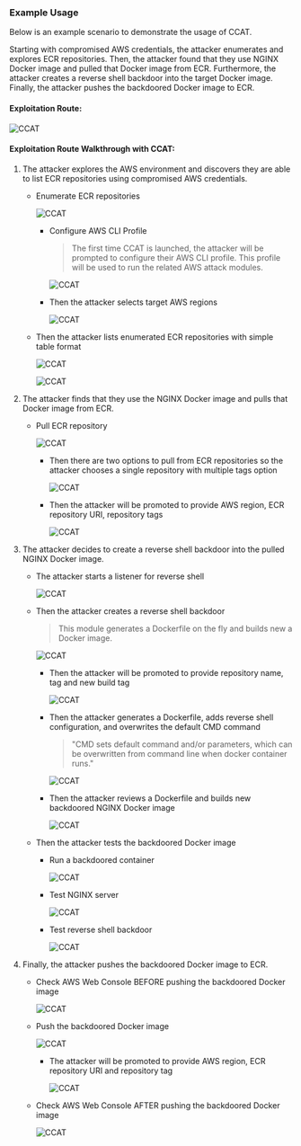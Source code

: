 ### Example Usage

Below is an example scenario to demonstrate the usage of CCAT. 

Starting with compromised AWS credentials, the attacker enumerates and explores ECR repositories. Then, the attacker found that they use NGINX Docker image and pulled that Docker image from ECR. Furthermore, the attacker creates a reverse shell backdoor into the target Docker image. Finally, the attacker pushes the backdoored Docker image to ECR.

#### Exploitation Route:
![CCAT](/docs/images/ccat_scenario_diagram.png)

#### Exploitation Route Walkthrough with CCAT:

1. The attacker explores the AWS environment and discovers they are able to list ECR repositories using compromised AWS credentials.

    * Enumerate ECR repositories
      
      ![CCAT](/docs/images/scenario/ccat_enum_ecr.png)

      * Configure AWS CLI Profile

        > The first time CCAT is launched, the attacker will be prompted to configure their AWS CLI profile. This profile will be used to run the related AWS attack modules.
        
        ![CCAT](/docs/images/scenario/ccat_aws_profile_configure_1.png)

      * Then the attacker selects target AWS regions
        
        ![CCAT](/docs/images/scenario/ccat_enum_repos_regions.png)

    * Then the attacker lists enumerated ECR repositories with simple table format
      
      ![CCAT](/docs/images/scenario/ccat_list_repos_1.png)
      
      ![CCAT](/docs/images/scenario/ccat_list_repos_2.png)

2. The attacker finds that they use the NGINX Docker image and pulls that Docker image from ECR.
    
    * Pull ECR repository

      ![CCAT](/docs/images/scenario/ccat_pull_repo_menu.png)

      * Then there are two options to pull from ECR repositories so the attacker chooses a single repository with multiple tags option 
      
        ![CCAT](/docs/images/scenario/ccat_pull_repo_options.png)
      
      * Then the attacker will be promoted to provide AWS region, ECR repository URI, repository tags
      
        ![CCAT](/docs/images/scenario/ccat_pull_single_repo.png)

3. The attacker decides to create a reverse shell backdoor into the pulled NGINX Docker image.    
    
    * The attacker starts a listener for reverse shell

      ![CCAT](/docs/images/scenario/reverse_shell_listener.png)
    
    * Then the attacker creates a reverse shell backdoor

      > This module generates a Dockerfile on the fly and builds new a Docker image.

      ![CCAT](/docs/images/scenario/docker_backdoor_menu.png)
    
      * Then the attacker will be promoted to provide repository name, tag and new build tag  

        ![CCAT](/docs/images/scenario/docker_backdoor_repo_info.png)
      
      * Then the attacker generates a Dockerfile, adds reverse shell configuration, and overwrites the default CMD command

        > "CMD sets default command and/or parameters, which can be overwritten from command line when docker container runs."

        ![CCAT](/docs/images/scenario/docker_backdoor_dockerfile.png)
      
      * Then the attacker reviews a Dockerfile and builds new backdoored NGINX Docker image

        ![CCAT](/docs/images/scenario/docker_backdoor_dockerfile_review_build.png)

    * Then the attacker tests the backdoored Docker image 

        * Run a backdoored container
      
          ![CCAT](/docs/images/scenario/reverse_shell_test_run_container.png)
        
        * Test NGINX server

          ![CCAT](/docs/images/scenario/reverse_shell_test_nginx_part.png)

        * Test reverse shell backdoor

          ![CCAT](/docs/images/scenario/reverse_shell_test_listener.png)

4. Finally, the attacker pushes the backdoored Docker image to ECR.

      * Check AWS Web Console BEFORE pushing the backdoored Docker image

        ![CCAT](/docs/images/scenario/ecr_push_repo_before.png)
      
      * Push the backdoored Docker image

        ![CCAT](/docs/images/scenario/ccat_push_menu.png)
      
        * The attacker will be promoted to provide AWS region, ECR repository URI and repository tag

          ![CCAT](/docs/images/scenario/ccat_push_repo_info.png)

      * Check AWS Web Console AFTER pushing the backdoored Docker image

        ![CCAT](/docs/images/scenario/ccat_push_repo_after.png)